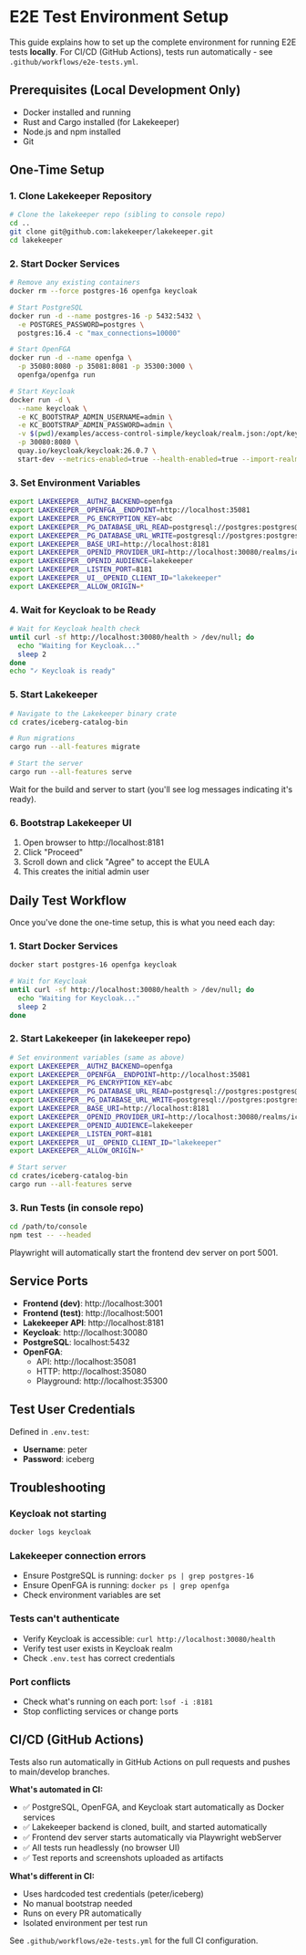 # E2E Test Environment Setup

This guide explains how to set up the complete environment for running E2E tests **locally**. For CI/CD (GitHub Actions), tests run automatically - see `.github/workflows/e2e-tests.yml`.

## Prerequisites (Local Development Only)

- Docker installed and running
- Rust and Cargo installed (for Lakekeeper)
- Node.js and npm installed
- Git

## One-Time Setup

### 1. Clone Lakekeeper Repository

```bash
# Clone the lakekeeper repo (sibling to console repo)
cd ..
git clone git@github.com:lakekeeper/lakekeeper.git
cd lakekeeper
```

### 2. Start Docker Services

```bash
# Remove any existing containers
docker rm --force postgres-16 openfga keycloak

# Start PostgreSQL
docker run -d --name postgres-16 -p 5432:5432 \
  -e POSTGRES_PASSWORD=postgres \
  postgres:16.4 -c "max_connections=10000"

# Start OpenFGA
docker run -d --name openfga \
  -p 35080:8080 -p 35081:8081 -p 35300:3000 \
  openfga/openfga run

# Start Keycloak
docker run -d \
  --name keycloak \
  -e KC_BOOTSTRAP_ADMIN_USERNAME=admin \
  -e KC_BOOTSTRAP_ADMIN_PASSWORD=admin \
  -v $(pwd)/examples/access-control-simple/keycloak/realm.json:/opt/keycloak/data/import/realm.json \
  -p 30080:8080 \
  quay.io/keycloak/keycloak:26.0.7 \
  start-dev --metrics-enabled=true --health-enabled=true --import-realm --verbose --log-level=INFO --features=token-exchange
```

### 3. Set Environment Variables

```bash
export LAKEKEEPER__AUTHZ_BACKEND=openfga
export LAKEKEEPER__OPENFGA__ENDPOINT=http://localhost:35081
export LAKEKEEPER__PG_ENCRYPTION_KEY=abc
export LAKEKEEPER__PG_DATABASE_URL_READ=postgresql://postgres:postgres@localhost/postgres
export LAKEKEEPER__PG_DATABASE_URL_WRITE=postgresql://postgres:postgres@localhost/postgres
export LAKEKEEPER__BASE_URI=http://localhost:8181
export LAKEKEEPER__OPENID_PROVIDER_URI=http://localhost:30080/realms/iceberg
export LAKEKEEPER__OPENID_AUDIENCE=lakekeeper
export LAKEKEEPER__LISTEN_PORT=8181
export LAKEKEEPER__UI__OPENID_CLIENT_ID="lakekeeper"
export LAKEKEEPER__ALLOW_ORIGIN=*
```

### 4. Wait for Keycloak to be Ready

```bash
# Wait for Keycloak health check
until curl -sf http://localhost:30080/health > /dev/null; do
  echo "Waiting for Keycloak..."
  sleep 2
done
echo "✓ Keycloak is ready"
```

### 5. Start Lakekeeper

```bash
# Navigate to the Lakekeeper binary crate
cd crates/iceberg-catalog-bin

# Run migrations
cargo run --all-features migrate

# Start the server
cargo run --all-features serve
```

Wait for the build and server to start (you'll see log messages indicating it's ready).

### 6. Bootstrap Lakekeeper UI

1. Open browser to http://localhost:8181
2. Click "Proceed"
3. Scroll down and click "Agree" to accept the EULA
4. This creates the initial admin user

## Daily Test Workflow

Once you've done the one-time setup, this is what you need each day:

### 1. Start Docker Services

```bash
docker start postgres-16 openfga keycloak

# Wait for Keycloak
until curl -sf http://localhost:30080/health > /dev/null; do
  echo "Waiting for Keycloak..."
  sleep 2
done
```

### 2. Start Lakekeeper (in lakekeeper repo)

```bash
# Set environment variables (same as above)
export LAKEKEEPER__AUTHZ_BACKEND=openfga
export LAKEKEEPER__OPENFGA__ENDPOINT=http://localhost:35081
export LAKEKEEPER__PG_ENCRYPTION_KEY=abc
export LAKEKEEPER__PG_DATABASE_URL_READ=postgresql://postgres:postgres@localhost/postgres
export LAKEKEEPER__PG_DATABASE_URL_WRITE=postgresql://postgres:postgres@localhost/postgres
export LAKEKEEPER__BASE_URI=http://localhost:8181
export LAKEKEEPER__OPENID_PROVIDER_URI=http://localhost:30080/realms/iceberg
export LAKEKEEPER__OPENID_AUDIENCE=lakekeeper
export LAKEKEEPER__LISTEN_PORT=8181
export LAKEKEEPER__UI__OPENID_CLIENT_ID="lakekeeper"
export LAKEKEEPER__ALLOW_ORIGIN=*

# Start server
cd crates/iceberg-catalog-bin
cargo run --all-features serve
```

### 3. Run Tests (in console repo)

```bash
cd /path/to/console
npm test -- --headed
```

Playwright will automatically start the frontend dev server on port 5001.

## Service Ports

- **Frontend (dev)**: http://localhost:3001
- **Frontend (test)**: http://localhost:5001
- **Lakekeeper API**: http://localhost:8181
- **Keycloak**: http://localhost:30080
- **PostgreSQL**: localhost:5432
- **OpenFGA**:
  - API: http://localhost:35081
  - HTTP: http://localhost:35080
  - Playground: http://localhost:35300

## Test User Credentials

Defined in `.env.test`:

- **Username**: peter
- **Password**: iceberg

## Troubleshooting

### Keycloak not starting

```bash
docker logs keycloak
```

### Lakekeeper connection errors

- Ensure PostgreSQL is running: `docker ps | grep postgres-16`
- Ensure OpenFGA is running: `docker ps | grep openfga`
- Check environment variables are set

### Tests can't authenticate

- Verify Keycloak is accessible: `curl http://localhost:30080/health`
- Verify test user exists in Keycloak realm
- Check `.env.test` has correct credentials

### Port conflicts

- Check what's running on each port: `lsof -i :8181`
- Stop conflicting services or change ports

## CI/CD (GitHub Actions)

Tests also run automatically in GitHub Actions on pull requests and pushes to main/develop branches.

**What's automated in CI:**

- ✅ PostgreSQL, OpenFGA, and Keycloak start automatically as Docker services
- ✅ Lakekeeper backend is cloned, built, and started automatically
- ✅ Frontend dev server starts automatically via Playwright webServer
- ✅ All tests run headlessly (no browser UI)
- ✅ Test reports and screenshots uploaded as artifacts

**What's different in CI:**

- Uses hardcoded test credentials (peter/iceberg)
- No manual bootstrap needed
- Runs on every PR automatically
- Isolated environment per test run

See `.github/workflows/e2e-tests.yml` for the full CI configuration.
